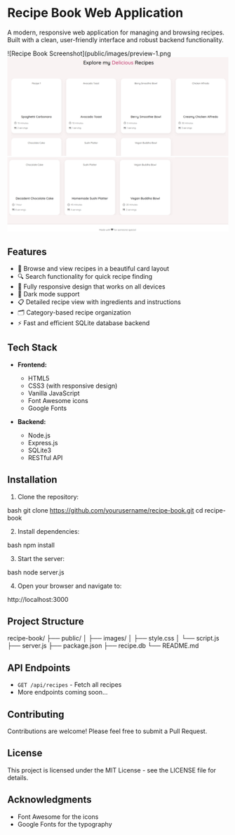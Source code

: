 # Recipe Book Web Application

A modern, responsive web application for managing and browsing recipes. Built with a clean, user-friendly interface and robust backend functionality.

![Recipe Book Screenshot](public/images/preview-1.png
![Recipe Book Screenshot](public/images/preview-3.png)
![Recipe Book Screenshot](public/images/preview-2.png)

## Features

- 🍳 Browse and view recipes in a beautiful card layout
- 🔍 Search functionality for quick recipe finding
- 📱 Fully responsive design that works on all devices
- 🌙 Dark mode support
- 📋 Detailed recipe view with ingredients and instructions
- 🗂️ Category-based recipe organization
- ⚡ Fast and efficient SQLite database backend

## Tech Stack

- **Frontend:**
  - HTML5
  - CSS3 (with responsive design)
  - Vanilla JavaScript
  - Font Awesome icons
  - Google Fonts

- **Backend:**
  - Node.js
  - Express.js
  - SQLite3
  - RESTful API

## Installation

1. Clone the repository:

bash
git clone https://github.com/yourusername/recipe-book.git
cd recipe-book

2. Install dependencies:

bash
npm install

3. Start the server:

bash
node server.js

4. Open your browser and navigate to:

http://localhost:3000


## Project Structure

recipe-book/
├── public/
│ ├── images/
│ ├── style.css
│ └── script.js
├── server.js
├── package.json
├── recipe.db
└── README.md


## API Endpoints

- `GET /api/recipes` - Fetch all recipes
- More endpoints coming soon...

## Contributing

Contributions are welcome! Please feel free to submit a Pull Request.

## License

This project is licensed under the MIT License - see the LICENSE file for details.

## Acknowledgments

- Font Awesome for the icons
- Google Fonts for the typography